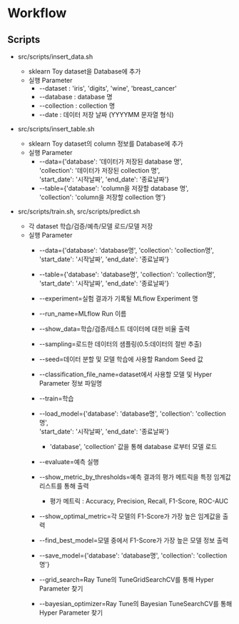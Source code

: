 Workflow
==============================

## Scripts ##

- src/scripts/insert_data.sh
    - sklearn Toy dataset을 Database에 추가
    - 실행 Parameter
        - --dataset : 'iris', 'digits', 'wine', 'breast_cancer'
        - --database :  database 명 
        - --collection : collection 명 
        - --date : 데이터 저장 날짜 (YYYYMM 문자열 형식)

- src/scripts/insert_table.sh
    - sklearn Toy dataset의 column 정보를 Database에 추가
    - 실행 Parameter 
        - --data={'database': '데이터가 저장된 database 명',   
                  'collection': '데이터가 저장된 collection 명',   
                  'start_date': '시작날짜', 'end_date': '종료날짜'}
        - --table={'database': 'column을 저장할 database 명',   
                   'collection': 'column을 저장할 collection 명'}

- src/scripts/train.sh, src/scripts/predict.sh
    - 각 dataset 학습/검증/예측/모델 로드/모델 저장
    - 실행 Parameter
        - --data={'database': 'database명', 'collection': 'collection명',   
                'start_date': '시작날짜', 'end_date': '종료날짜'}

        - --table={'database': 'database명', 'collection': 'collection명',   
                'start_date': '시작날짜', 'end_date': '종료날짜'}

        - --experiment=실험 결과가 기록될 MLflow Experiment 명
        - --run_name=MLflow Run 이름

        - --show_data=학습/검증/테스트 데이터에 대한 비율 출력
        - --sampling=로드한 데이터의 샘플링(0.5:데이터의 절반 추출)
        - --seed=데이터 분할 및 모델 학습에 사용할 Random Seed 값
        - --classification_file_name=dataset에서 사용할 모델 및 Hyper Parameter 정보 파일명
        
        - --train=학습
        - --load_model={'database': 'database명', 'collection': 'collection명',   
                        'start_date': '시작날짜', 'end_date': '종료날짜'}
            - 'database', 'collection' 값을 통해 database 로부터 모델 로드
        
        - --evaluate=예측 실행
        - --show_metric_by_thresholds=예측 결과의 평가 메트릭을 특정 임계값 리스트를 통해 출력
            - 평가 메트릭 : Accuracy, Precision, Recall, F1-Score, ROC-AUC
        - --show_optimal_metric=각 모델의 F1-Score가 가장 높은 임계값을 출력
        - --find_best_model=모델 중에서 F1-Score가 가장 높은 모델 정보 출력
        - --save_model={'database': 'database명', 'collection': 'collection명'}
        - --grid_search=Ray Tune의 TuneGridSearchCV를 통해 Hyper Parameter 찾기
        - --bayesian_optimizer=Ray Tune의 Bayesian TuneSearchCV를 통해 Hyper Parameter 찾기
